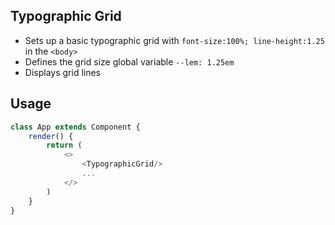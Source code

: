 ## Typographic Grid

- Sets up a basic typographic grid with `font-size:100%; line-height:1.25` in the `<body>`
- Defines the grid size global variable `--lem: 1.25em`
- Displays grid lines

## Usage

```Javascript
class App extends Component {
	render() {
		return (
			<>
				<TypographicGrid/>
				...
			</>
		)
	}
}
```

